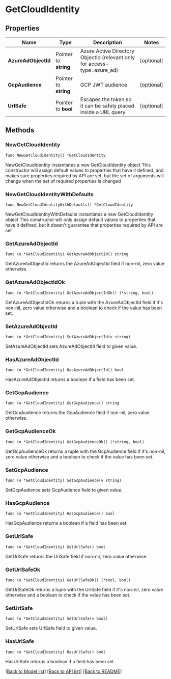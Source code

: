 # GetCloudIdentity

## Properties

Name | Type | Description | Notes
------------ | ------------- | ------------- | -------------
**AzureAdObjectId** | Pointer to **string** | Azure Active Directory ObjectId (relevant only for access-type&#x3D;azure_ad) | [optional] 
**GcpAudience** | Pointer to **string** | GCP JWT audience | [optional] 
**UrlSafe** | Pointer to **bool** | Escapes the token so it can be safely placed inside a URL query | [optional] 

## Methods

### NewGetCloudIdentity

`func NewGetCloudIdentity() *GetCloudIdentity`

NewGetCloudIdentity instantiates a new GetCloudIdentity object
This constructor will assign default values to properties that have it defined,
and makes sure properties required by API are set, but the set of arguments
will change when the set of required properties is changed

### NewGetCloudIdentityWithDefaults

`func NewGetCloudIdentityWithDefaults() *GetCloudIdentity`

NewGetCloudIdentityWithDefaults instantiates a new GetCloudIdentity object
This constructor will only assign default values to properties that have it defined,
but it doesn't guarantee that properties required by API are set

### GetAzureAdObjectId

`func (o *GetCloudIdentity) GetAzureAdObjectId() string`

GetAzureAdObjectId returns the AzureAdObjectId field if non-nil, zero value otherwise.

### GetAzureAdObjectIdOk

`func (o *GetCloudIdentity) GetAzureAdObjectIdOk() (*string, bool)`

GetAzureAdObjectIdOk returns a tuple with the AzureAdObjectId field if it's non-nil, zero value otherwise
and a boolean to check if the value has been set.

### SetAzureAdObjectId

`func (o *GetCloudIdentity) SetAzureAdObjectId(v string)`

SetAzureAdObjectId sets AzureAdObjectId field to given value.

### HasAzureAdObjectId

`func (o *GetCloudIdentity) HasAzureAdObjectId() bool`

HasAzureAdObjectId returns a boolean if a field has been set.

### GetGcpAudience

`func (o *GetCloudIdentity) GetGcpAudience() string`

GetGcpAudience returns the GcpAudience field if non-nil, zero value otherwise.

### GetGcpAudienceOk

`func (o *GetCloudIdentity) GetGcpAudienceOk() (*string, bool)`

GetGcpAudienceOk returns a tuple with the GcpAudience field if it's non-nil, zero value otherwise
and a boolean to check if the value has been set.

### SetGcpAudience

`func (o *GetCloudIdentity) SetGcpAudience(v string)`

SetGcpAudience sets GcpAudience field to given value.

### HasGcpAudience

`func (o *GetCloudIdentity) HasGcpAudience() bool`

HasGcpAudience returns a boolean if a field has been set.

### GetUrlSafe

`func (o *GetCloudIdentity) GetUrlSafe() bool`

GetUrlSafe returns the UrlSafe field if non-nil, zero value otherwise.

### GetUrlSafeOk

`func (o *GetCloudIdentity) GetUrlSafeOk() (*bool, bool)`

GetUrlSafeOk returns a tuple with the UrlSafe field if it's non-nil, zero value otherwise
and a boolean to check if the value has been set.

### SetUrlSafe

`func (o *GetCloudIdentity) SetUrlSafe(v bool)`

SetUrlSafe sets UrlSafe field to given value.

### HasUrlSafe

`func (o *GetCloudIdentity) HasUrlSafe() bool`

HasUrlSafe returns a boolean if a field has been set.


[[Back to Model list]](../README.md#documentation-for-models) [[Back to API list]](../README.md#documentation-for-api-endpoints) [[Back to README]](../README.md)


